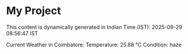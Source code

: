 # My Project

This content is dynamically generated in Indian Time (IST): 2025-09-29 08:56:47 IST


Current Weather in Coimbatore:
Temperature: 25.88 °C
Condition: haze
